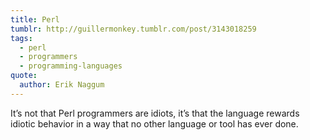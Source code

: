 ```yaml
---
title: Perl
tumblr: http://guillermonkey.tumblr.com/post/3143018259
tags:
  - perl
  - programmers
  - programming-languages
quote:
  author: Erik Naggum
---
```


It’s not that Perl programmers are idiots, it’s that the language rewards idiotic behavior in a way that no other language or tool has ever done.
